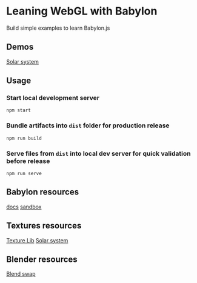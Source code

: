 # Leaning WebGL with Babylon

Build simple examples to learn Babylon.js

## Demos

[Solar system](https://apps.pixeltreat.com/solar-system/)

## Usage

### Start local development server

```
npm start
```

### Bundle artifacts into `dist` folder for production release

```
npm run build
```

### Serve files from `dist` into local dev server for quick validation before release

```
npm run serve
```

## Babylon resources

[docs](https://doc.babylonjs.com/)
[sandbox](https://sandbox.babylonjs.com)

## Textures resources

[Texture Lib](http://texturelib.com/)
[Solar system](https://www.solarsystemscope.com/textures/)

## Blender resources

[Blend swap](https://blendswap.com)
